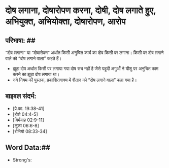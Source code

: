 ﻿# दोष लगाना, दोषारोपण करना, दोषी, दोष लगाते हुए, अभियुक्त, अभियोक्ता, दोषारोपण, आरोप #

## परिभाषा: ## ##

“दोष लगाना” या “दोषारोपण” अर्थात किसी अनुचित कार्य का दोष किसी पर लगाना। किसी पर दोष लगाने वाले को “दोष लगाने वाला” कहते हैं।

* झूठा दोष अर्थात किसी पर लगाया गया दोष सच नहीं है जैसे यहूदी अगुओें ने यीशु पर अनुचित काम करने का झूठा दोष लगाया था।
* नये नियम की पुस्तक, प्रकाशितवाक्य में शैतान को “दोष लगाने वाला” कहा गया है।

## बाइबल संदर्भ: ##

* [प्रे.का. 19:38-41]
* [होशे 04:4-5]
* [यिर्मयाह 02:9-11]
* [लूका 06:6-8]
* [रोमियो 08:33-34]

## Word Data:##

* Strong's:      